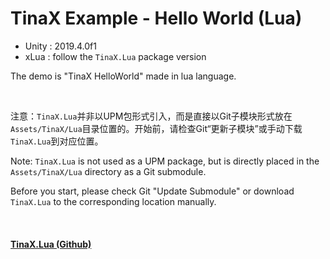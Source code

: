 # TinaX Example - Hello World (Lua)

- Unity : 2019.4.0f1
- xLua : follow the `TinaX.Lua` package version


The demo is "TinaX HelloWorld" made in lua language.

<br>

注意：`TinaX.Lua`并非以UPM包形式引入，而是直接以Git子模块形式放在`Assets/TinaX/Lua`目录位置的。开始前，请检查Git“更新子模块”或手动下载`TinaX.Lua`到对应位置。

Note: `TinaX.Lua` is not used as a UPM package, but is directly placed in the` Assets/TinaX/Lua` directory as a Git submodule. 

Before you start, please check Git "Update Submodule" or download `TinaX.Lua` to the corresponding location manually.

<br>

#### [TinaX.Lua (Github)](https://github.com/yomunsam/TinaX.Lua)